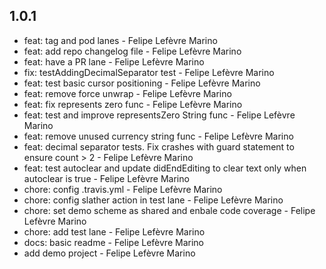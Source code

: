##  1.0.1
* feat: tag and pod lanes - Felipe Lefèvre Marino
* feat: add repo changelog file - Felipe Lefèvre Marino
* feat: have a PR lane - Felipe Lefèvre Marino
* fix: testAddingDecimalSeparator test - Felipe Lefèvre Marino
* feat: test basic cursor positioning - Felipe Lefèvre Marino
* feat: remove force unwrap - Felipe Lefèvre Marino
* feat: fix represents zero func - Felipe Lefèvre Marino
* feat: test and improve representsZero String func - Felipe Lefèvre Marino
* feat: remove unused currency string func - Felipe Lefèvre Marino
* feat: decimal separator tests. Fix crashes with guard statement to ensure count > 2 - Felipe Lefèvre Marino
* feat: test autoclear and update didEndEditing to clear text only when autoclear is true - Felipe Lefèvre Marino
* chore: config .travis.yml - Felipe Lefèvre Marino
* chore: config slather action in test lane - Felipe Lefèvre Marino
* chore: set demo scheme as shared and enbale code coverage - Felipe Lefèvre Marino
* chore: add test lane - Felipe Lefèvre Marino
* docs: basic readme - Felipe Lefèvre Marino
* add demo project - Felipe Lefèvre Marino
